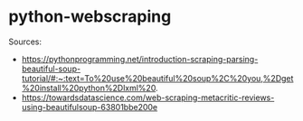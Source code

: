 # python-webscraping
Sources: 
- https://pythonprogramming.net/introduction-scraping-parsing-beautiful-soup-tutorial/#:~:text=To%20use%20beautiful%20soup%2C%20you,%2Dget%20install%20python%2Dlxml%20.
- https://towardsdatascience.com/web-scraping-metacritic-reviews-using-beautifulsoup-63801bbe200e
  
